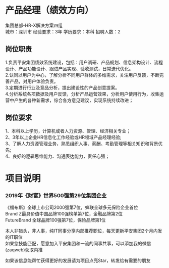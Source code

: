 # 产品经理（绩效方向）
集团总部-HR-X解决方案四组  
城市：深圳市 经验要求：3年 学历要求：本科  招聘人数：2

## 岗位职责
1.负责平安集团绩效系统建设，包括：用户调研、产品规划、信息架构设计、流程设计、产品功能设计、跟进产品实现、验收测试，日常迭代优化。   
2.认同以用户为中心，了解分析不同用户群体的多维需求，关注用户反馈，不断完善产品，对用户体验负责。   
3.定期进行行业及竞品分析，提出建设性的产品创意提案。   
4.分析系统各项数据及用户反馈，分析产品运营效果，分析用户使用行为，收集运营中产生的各种新需求，综合各方意见建议，实现系统持续改进；

## 岗位要求
1、本科以上学历，计算机或者人力资源、管理、经济相关专业；    
2、3年以上企业HR信息化工作经验或HR领域产品经理经验;    
3、了解人力资源管理业务，熟悉组织人事、薪酬、考勤管理等相关知识和背景优先;    
4、良好的逻辑思维能力、沟通表达能力，责任心强；

# 项目说明

### 2019年《财富》世界500强第29位集团企业
《福布斯》全球上市公司2000强第7位，蝉联全球多元保险企业首位  
Brand Z最具价值中国品牌100强榜单第7位，金融品牌第2位  
FutureBrand 全球品牌100强第7位，保险品牌第1位

本人非猎头，非人事，纯IT同事分享内部推荐职位，每天更新平安集团2个月内发的IT职位  
如果您技能匹配，愿意加入平安集团和一流的同事共事，可以添加我的微信(zaqweb)获取内推 

如果该信息能帮忙获得更好的发展请为项目点亮Star，转发给有需要的朋友




